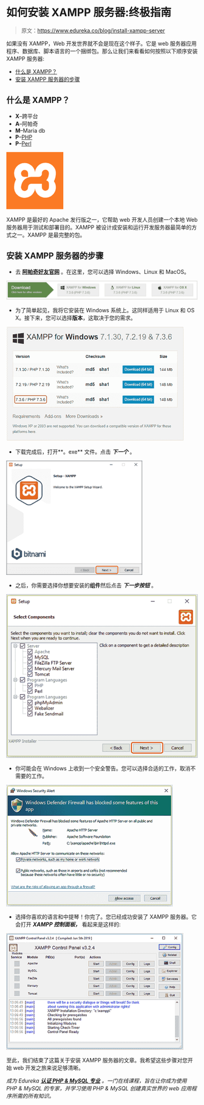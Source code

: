 # 如何安装 XAMPP 服务器:终极指南

> 原文：<https://www.edureka.co/blog/install-xampp-server>

如果没有 XAMPP，Web 开发世界就不会是现在这个样子。它是 web 服务器应用程序、数据库、脚本语言的一个捆绑包。那么让我们来看看如何按照以下顺序安装 XAMPP 服务器:

*   [什么是 XAMPP？](#what-is-xampp)
*   [安装 XAMPP 服务器的步骤](#steps)

## 什么是 XAMPP？

*   **X**–跨平台
*   **A**–阿帕奇
*   **M**–Maria db
*   **P**–[PHP](https://www.edureka.co/blog/php-tutorial-for-beginners/)
*   **P**–[Perl](https://www.edureka.co/mastering-perl-scripting-self-paced)

![xampp-install-xampp-server](img/cfaafed1d9f609995e310875bd7fb69a.png)

XAMPP 是最好的 Apache 发行版之一，它帮助 web 开发人员创建一个本地 Web 服务器用于测试和部署目的。XAMPP 被设计成安装和运行开发服务器最简单的方式之一。XAMPP 是最完整的包。

## **安装 XAMPP 服务器的步骤**

*   去 [**阿帕奇好友官网**](https://www.apachefriends.org/index.html) 。在这里，您可以选择 Windows、Linux 和 MacOS。

![install-xampp-server-step-1](img/a1f1fb5c60d4857a35e1fa75c4db34de.png)

*   为了简单起见，我将它安装在 Windows 系统上。这同样适用于 Linux 和 OS X。接下来，您可以选择**版本**，这取决于您的需求。

![install-xampp-server-windows](img/dfa3f8cd80ee6d8533da36c18bcd8cda.png)

*   下载完成后，打开**。exe** 文件。点击 ***下一个*** 。

![install-xampp-server-step-3](img/96a204775fceab8355db53e8fad679c3.png)

*   之后，你需要选择你想要安装的**组件**然后点击 ***下一步按钮*** 。

![install-xampp-server-step-4](img/997a309da79c45dd1a75625cdcf48afb.png)

*   你可能会在 Windows 上收到一个安全警告。您可以选择合适的工作，取消不需要的工作。

![windows-security-alert](img/b1f2162c73a7577e15eedc4c9995f098.png)

*   选择你喜欢的语言和中提琴！你完了。您已经成功安装了 XAMPP 服务器。它会打开 ***XAMPP 控制面板，*** 看起来是这样的:

![xampp-control-panel](img/217c34b011e1be31cc89929c94e4b263.png)

至此，我们结束了这篇关于安装 XAMPP 服务器的文章。我希望这些步骤对您开始 web 开发之旅来说足够清晰。

*成为 Edureka [**认证 PHP & MySQL 专业**](https://www.edureka.co/php-mysql-self-paced) 。一门在线课程，旨在让你成为使用 PHP & MySQL 的专家，并学习使用 PHP & MySQL 创建真实世界的 web 应用程序所需的所有知识。*